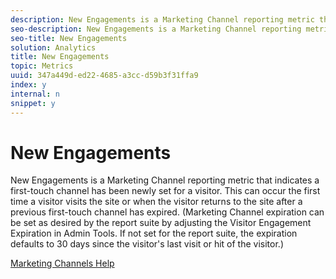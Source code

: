 ```yaml
---
description: New Engagements is a Marketing Channel reporting metric that indicates a first-touch channel has been newly set for a visitor. This can occur the first time a visitor visits the site or when the visitor returns to the site after a previous first-touch channel has expired. (Marketing Channel expiration can be set as desired by the report suite by adjusting the Visitor Engagement Expiration in Admin Tools. If not set for the report suite, the expiration defaults to 30 days since the visitor's last visit or hit of the visitor.)
seo-description: New Engagements is a Marketing Channel reporting metric that indicates a first-touch channel has been newly set for a visitor. This can occur the first time a visitor visits the site or when the visitor returns to the site after a previous first-touch channel has expired. (Marketing Channel expiration can be set as desired by the report suite by adjusting the Visitor Engagement Expiration in Admin Tools. If not set for the report suite, the expiration defaults to 30 days since the visitor's last visit or hit of the visitor.)
seo-title: New Engagements
solution: Analytics
title: New Engagements
topic: Metrics
uuid: 347a449d-ed22-4685-a3cc-d59b3f31ffa9
index: y
internal: n
snippet: y
---
```


# New Engagements

New Engagements is a Marketing Channel reporting metric that indicates a first-touch channel has been newly set for a visitor. This can occur the first time a visitor visits the site or when the visitor returns to the site after a previous first-touch channel has expired. (Marketing Channel expiration can be set as desired by the report suite by adjusting the Visitor Engagement Expiration in Admin Tools. If not set for the report suite, the expiration defaults to 30 days since the visitor's last visit or hit of the visitor.)

[Marketing Channels Help](https://marketing.adobe.com/resources/help/en_US/mchannel/) 
